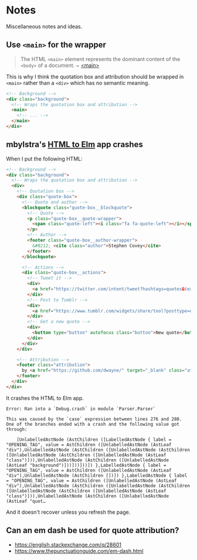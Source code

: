 # Notes

Miscellaneous notes and ideas.

## Use `<main>` for the wrapper

> The HTML `<main>` element represents the dominant content of the `<body>` of
a document. ~ [&lt;main&gt;](https://developer.mozilla.org/en-US/docs/Web/HTML/Element/main)

This is why I think the quotation box and attribution should be wrapped in
`<main>` rather than a `<div>` which has no semantic meaning.

```html
<!-- Background -->
<div class="background">
  <!-- Wraps the quotation box and attribution -->
  <main>
    <!-- ... -->
  </main>
</div>
```

## mbylstra's [HTML to Elm](http://mbylstra.github.io/html-to-elm/) app crashes

When I put the following HTML:

```html
<!-- Background -->
<div class="background">
  <!-- Wraps the quotation box and attribution -->
  <div>
    <!-- Quotation box -->
    <div class="quote-box">
      <!-- Quote and author -->
      <blockquote class="quote-box__blockquote">
        <!-- Quote -->
        <p class="quote-box__quote-wrapper">
          <span class="quote-left"><i class="fa fa-quote-left"></i></span>I am not a product of my circumstances. I am a product of my decisions.
        </p>
        <!-- Author -->
        <footer class="quote-box__author-wrapper">
          &#8212; <cite class="author">Stephen Covey</cite>
        </footer>
      </blockquote>

      <!-- Actions -->
      <div class="quote-box__actions">
        <!-- Tweet it -->
        <div>
          <a href="https://twitter.com/intent/tweet?hashtags=quotes&text=%22I%20am%20not%20a%20product%20of%20my%20circumstances.%20I%20am%20a%20product%20of%20my%20decisions.%22%20~%20Stephen%20Covey" target="_blank" class="icon-button"><i class="fa fa-twitter"></i></a>
        </div>
        <!-- Post to Tumblr -->
        <div>
          <a href="https://www.tumblr.com/widgets/share/tool?posttype=quote&tags=quotes&content=I%20am%20not%20a%20product%20of%20my%20circumstances.%20I%20am%20a%20product%20of%20my%20decisions.&caption=Stephen%20Covey&canonicalUrl=https%3A%2F%2Fwww.tumblr.com%2Fdocs%2Fen%2Fshare_button" target="_blank" class="icon-button"><i class="fa fa-tumblr"></i></a>
        </div>
        <!-- Get a new quote -->
        <div>
          <button type="button" autofocus class="button">New quote</button>
        </div>
      </div>
    </div>

    <!-- Attribution -->
    <footer class="attribution">
      by <a href="https://github.com/dwayne/" target="_blank" class="attribution__link">dwayne</a>
    </footer>
  </div>
</div>
```

It crashes the HTML to Elm app.

```
Error: Ran into a `Debug.crash` in module `Parser.Parser`

This was caused by the `case` expression between lines 276 and 280.
One of the branches ended with a crash and the following value got through:

    [UnlabelledAstNode (AstChildren ([LabelledAstNode { label = "OPENING_TAG", value = AstChildren ([UnlabelledAstNode (AstLeaf "div"),UnlabelledAstNode (AstChildren ([UnlabelledAstNode (AstChildren ([UnlabelledAstNode (AstChildren ([UnlabelledAstNode (AstLeaf "class")])),UnlabelledAstNode (AstChildren ([UnlabelledAstNode (AstLeaf "background")]))]))]))]) },LabelledAstNode { label = "OPENING_TAG", value = AstChildren ([UnlabelledAstNode (AstLeaf "div"),UnlabelledAstNode (AstChildren [])]) },LabelledAstNode { label = "OPENING_TAG", value = AstChildren ([UnlabelledAstNode (AstLeaf "div"),UnlabelledAstNode (AstChildren ([UnlabelledAstNode (AstChildren ([UnlabelledAstNode (AstChildren ([UnlabelledAstNode (AstLeaf "class")])),UnlabelledAstNode (AstChildren ([UnlabelledAstNode (AstLeaf "quot…
```

And it doesn't recover unless you refresh the page.

## Can an em dash be used for quote attribution?

- https://english.stackexchange.com/q/28601
- https://www.thepunctuationguide.com/em-dash.html
